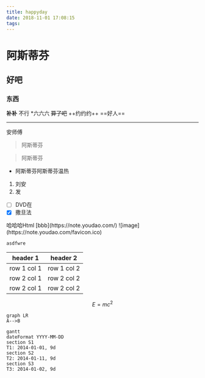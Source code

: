 ```yaml
---
title: happyday
date: 2018-11-01 17:08:15
tags:
---
```


# 阿斯蒂芬
## 好吧
### 东西
**补补**
不行
*六六六
~~算了吧~~
++约约约++
==好人==

---
安师傅
> 阿斯蒂芬

> 阿斯蒂芬
- 阿斯蒂芬阿斯蒂芬温热
1. 刘安
2.  发
- [ ] DVD在
- [x] 撒旦法

<html>
<!--在这里插入内容-->
哈哈哈Html
[bbb](https://note.youdao.com/)
![image](https://note.youdao.com/favicon.ico)

```
asdfwre
```


header 1 | header 2
---|---
row 1 col 1 | row 1 col 2
row 2 col 1 | row 2 col 2
row 2 col 1 | row 2 col 2


```math
E = mc^2
```

```
graph LR
A-->B
```

```
gantt
dateFormat YYYY-MM-DD
section S1
T1: 2014-01-01, 9d
section S2
T2: 2014-01-11, 9d
section S3
T3: 2014-01-02, 9d
```

```

```



</html>


